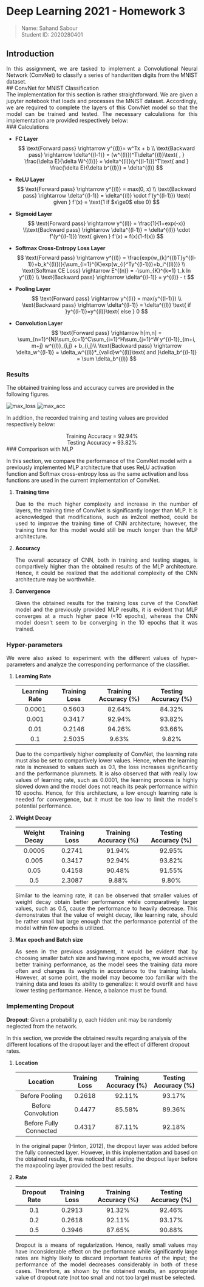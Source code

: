 # Deep Learning 2021 - Homework 3
> Name: Sahand Sabour					
> Student ID: 2020280401

## Introduction
<div style="text-align: justify"> 
In this assignment, we are tasked to implement a Convolutional Neural Network (ConvNet) to classify a series of handwritten digits from the MNIST dataset.
</div>
## ConvNet for MNIST Classification
<div style="text-align: justify"> 
The implementation for this section is rather straightforward. We are given a jupyter notebook that loads and processes the MNIST dataset. Accordingly, we are required to complete the layers of this ConvNet model so that the model can be trained and tested. The necessary calculations for this implementation are provided respectively below:
</div>
### Calculations


- **FC Layer**
  $$
  \text{Forward pass} \rightarrow  y^{(l)}= w^Tx + b \\
  \text{Backward pass} \rightarrow  \delta^{(l-1)} = (w^{(l)})^T\delta^{(l)}\text{ , } \frac{\delta E}{\delta W^{(l)}} = \delta^{(l)}(y^{(l-1)})^T\text{ and }  \frac{\delta E}{\delta b^{(l)}} = \delta^{(l)}
  $$

- **ReLU Layer**
  $$
  \text{Forward pass} \rightarrow  y^{(l)} = max(0, x) \\
  \text{Backward pass} \rightarrow  \delta^{(l-1)} = \delta^{(l)} \cdot f'(y^{(l-1)}) \text{ given } f'(x) = \text{1 if $x\ge0$ else 0}
  $$

- **Sigmoid Layer**
  $$
  \text{Forward pass} \rightarrow  y^{(l)} = \frac{1}{1+exp(-x)} \\\text{Backward pass} \rightarrow  \delta^{(l-1)} = \delta^{(l)} \cdot f'(y^{(l-1)}) \text{ given } f'(x) = f(x)(1-f(x))
  $$
  
- **Softmax Cross-Entropy Loss Layer**
  $$
  \text{Forward pass} \rightarrow  y^{(l)} = \frac{exp(w_{k}^{(l)T}y^{(l-1)}+b_k^{(l)})}{\sum_{i=1}^{K}exp(w_{i}^Ty^{(l-1)})+b_i^{(l)})} \\ 
  \text{Softmax CE Loss} \rightarrow E^{(n)} = -\sum_{K}^{k=1} t_k ln y^{(l)} \\
  \text{Backward pass} \rightarrow  \delta^{(l-1)} = y^{(l)} - t
  $$

- **Pooling Layer**
  $$
  \text{Forward pass} \rightarrow  y^{(l)} = max(y^{(l-1)}) \\ 
  \text{Backward pass} \rightarrow  \delta^{(l-1)} = \delta^{(l)} \text{ if }y^{(l-1)}=y^{(l)}\text{ else } 0
  $$

- **Convolution Layer**
  $$
  \text{Forward pass} \rightarrow  h[m,n] = \sum_{n=1}^{N}\sum_{c=1}^C\sum_{i=1}^H\sum_{j=1}^W y^{(l-1)}_{m+i, m+j} w^{(l)}_{i,j} + b_{i,j}\\ 
  \text{Backward pass} \rightarrow  \delta_w^{(l-1)} = \delta_w^{(l)}*_{valid}w^{(l)}\text{ and }\delta_b^{(l-1)} = \sum \delta_b^{(l)}
  $$

  

### Results

The obtained training loss and accuracy curves are provided in the following figures.

<img src="figures/loss.png" alt="max_loss"/>

<img src="figures/acc.png" alt="max_acc"/>

In addition, the recorded training and testing values are provided respectively below:
<center>
    Training Accuracy = 92.94% <br/>
    Testing Accuracy =  93.82% 
</center>
### Comparison with MLP

In this section, we compare the performance of the ConvNet model with a previously implemented MLP architecture that uses ReLU activation function and Softmax cross-entropy loss as the same activation and loss functions are used in the current implementation of ConvNet.

1. **Training time**

   <div style="text-align: justify"> 
   Due to the much higher complexity and increase in the number of layers, the training time of ConvNet is significantly longer than MLP. It is acknowledged that modifications, such as im2col method, could be used to improve the training time of CNN architecture; however, the training time for this model would still be much longer than the MLP architecture.
   </div>

2. **Accuracy**

   <div style="text-align: justify"> 
   The overall accuracy of CNN, both in training and testing stages, is compartively higher than the obtained results of the MLP architecture. Hence, it could be realized that the additional complexity of the CNN architecture may be worthwhile.
   </div>

3. **Convergence**

   <div style="text-align: justify"> 
   Given the obtained results for the training loss curve of the ConvNet model and the previously provided MLP results, it is evident that MLP converges at a much higher pace (<10 epochs), whereas the CNN model doesn't seem to be converging in the 10 epochs that it was trained.
   </div>

### Hyper-parameters

<div style="text-align: justify">
We were also asked to experiment with the different values of hyper-parameters and analyze the corresponding performance of the classifier.
</div>

1. **Learning Rate**

   | Learning Rate | Training Loss | Training Accuracy (%) | Testing Accuracy (%) |
   | :-----------: | :-----------: | :-------------------: | :------------------: |
   |    0.0001     |    0.5603     |        82.64%         |        84.32%        |
   |     0.001     |    0.3417     |        92.94%         |        93.82%        |
   |     0.01      |    0.2146     |        94.26%         |        93.66%        |
   |      0.1      |    2.5035     |         9.63%         |        9.82%         |

   <div style="text-align: justify">
   Due to the compartively higher complexity of ConvNet, the learning rate must also be set to compartively lower values. Hence, when the learning rate is increased to values such as 0.1, the loss increases significantly and the performance plummets. It is also observed that with really low values of learning rate, such as 0.0001, the learning process is highly slowed down and the model does not reach its peak performance within 10 epochs. Hence, for this architecture, a low enough learning rate is needed for convergence, but it must be too low to limit the model's potential performance.
   </div>

2. **Weight Decay**

   | Weight Decay | Training Loss | Training Accuracy (%) | Testing Accuracy (%) |
   | :--------: | :-----------: | :-------------------: | :------------------: |
   |   0.0005   |    0.2741     |        91.94%         |        92.95%        |
   |   0.005    |    0.3417     |        92.94%         |        93.82%        |
   |    0.05    |    0.4158     |        90.48%         |        91.55%        |
   |    0.5     |    2.3087     |         9.88%         |        9.80%         |

   <div style="text-align: justify">
   Similar to the learning rate, it can be observed that smaller values of weight decay obtain better performance while comparatively larger values, such as 0.5, cause the performance to heavily decrease. This demonstrates that the value of weight decay, like learning rate, should be rather small but large enough that the performance potential of the model within few epochs is utilized.
   </div>

3. **Max epoch and Batch size**

   <div style="text-align: justify">
   As seen in the previous assignment, it would be evident that by choosing smaller batch size and having more epochs, we would achieve better training performance, as the model sees the training data more often and changes its weights in accordance to the training labels. However, at some point, the model may become too familiar with the training data and loses its ability to generalize: it would overfit and have lower testing performance. Hence, a balance must be found.
   </div>

### Implementing Dropout

**Dropout**: Given a probability p, each hidden unit may be randomly neglected from the network.

In this section, we provide the obtained results regarding analysis of the different locations of the dropout layer and the effect of different dropout rates.

1. **Location**

   |        Location        | Training Loss | Training Accuracy (%) | Testing Accuracy (%) |
   | :--------: | :-----------: | :-------------------: | :------------------: |
   |   Before Pooling   | 0.2618 |        92.11%        |        93.17%        |
   |   Before Convolution   | 0.4477 |        85.58%        |        89.36%        |
   |    Before Fully Connected    | 0.4317 |        87.11%        |        92.18%        |

   <div style="text-align: justify">
   In the original paper (Hinton, 2012), the dropout layer was added before the fully connected layer. However, in this implementation and based on the obtained results, it was noticed that adding the dropout layer before the maxpooling layer provided the best results.
   </div>

2. **Rate**

   | Dropout Rate | Training Loss | Training Accuracy (%) | Testing Accuracy (%) |
   | :--------: | :-----------: | :-------------------: | :------------------: |
   |   0.1   |  0.2913 |        91.32%        |        92.46%        |
   |  0.2 |    0.2618     |        92.11%         |        93.17%        |
   |    0.5     |  0.3946 |         87.65%         |        90.88%        |

   <div style="text-align: justify">
   Dropout is a means of regularization. Hence, really small values may have inconsiderable effect on the performance while significantly large rates are highly likely to discard important features of the input; the performance of the model decreases considerably in both of these cases. Therefore, as shown by the obtained results, an appropriate value of dropout rate (not too small and not too large) must be selected.
   </div>

